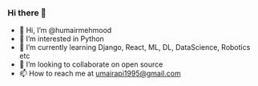 ### Hi there 👋
- 👋 Hi, I’m @humairmehmood
- 👀 I’m interested in Python
- 🌱 I’m currently learning Django, React, ML, DL, DataScience, Robotics etc
- 💞️ I’m looking to collaborate on open source
- 📫 How to reach me at umairapi1995@gmail.com


<!--
**umair313/umair313** is a ✨ _special_ ✨ repository because its `README.md` (this file) appears on your GitHub profile.

Here are some ideas to get you started:

- 🔭 I’m currently working on ...
- 🌱 I’m currently learning ...
- 👯 I’m looking to collaborate on ...
- 🤔 I’m looking for help with ...
- 💬 Ask me about ...
- 📫 How to reach me: ...
- 😄 Pronouns: ...
- ⚡ Fun fact: ...
-->
